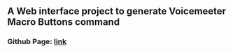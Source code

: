## A Web interface project to generate Voicemeeter Macro Buttons command
### Github Page: [link](https://zh1030283726.github.io/Voicemeeter-Macro-Buttons-Generator/)
